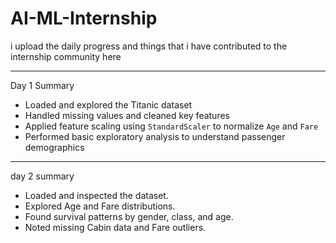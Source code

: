 # AI-ML-Internship
i upload the daily progress and things that i have contributed to the internship community here


---

 Day 1 Summary

-  Loaded and explored the Titanic dataset
-  Handled missing values and cleaned key features
-  Applied feature scaling using `StandardScaler` to normalize `Age` and `Fare`
-  Performed basic exploratory analysis to understand passenger demographics

---
day 2 summary
- Loaded and inspected the dataset.
- Explored Age and Fare distributions.
- Found survival patterns by gender, class, and age.
- Noted missing Cabin data and Fare outliers.

